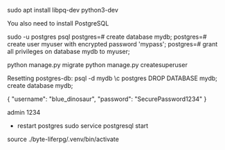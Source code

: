 sudo apt install libpq-dev python3-dev

You also need to install PostgreSQL

sudo -u postgres psql
postgres=# create database mydb;
postgres=# create user myuser with encrypted password 'mypass';
postgres=# grant all privileges on database mydb to myuser;

python manage.py migrate
python manage.py createsuperuser

Resetting postgres-db:
psql -d mydb
\c postgres
 DROP DATABASE mydb;
 create database mydb;

 {
	"username": "blue_dinosaur",
	"password": "SecurePassword1234"
}

admin
1234

- restart postgres
sudo service postgresql start

source ./byte-liferpg/.venv/bin/activate